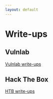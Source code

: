 ```yaml
---
layout: default
---
```

# Write-ups
## Vulnlab
[Vulnlab write-ups](./writeups)

## Hack The Box
[HTB write-ups](./writeups)
